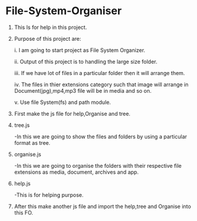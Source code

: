 # File-System-Organiser

1. This Is for help in this project.

2. Purpose of this project are:

    i. I am going to start project as File System Organizer.
    
    ii. Output of this project is to handling the large size folder.
    
    iii. If we have lot of files in a particular folder then it will arrange them. 
    
    iv. The files in thier extensions category such that image will arrange in Document(jpg),mp4,mp3 file will be in media and so on.
    
    v. Use file System(fs) and path module.
3. First make the js file for help,Organise and tree.

4. tree.js

    -In this we are going to show the files and folders by using a particular format as tree.
5. organise.js

    -In this we are going to organise the folders with their respective file extensions as media, document, archives and app.
6. help.js

    -This is for helping purpose.
    
7. After this make another js file and import the help,tree and Organise into this FO.
